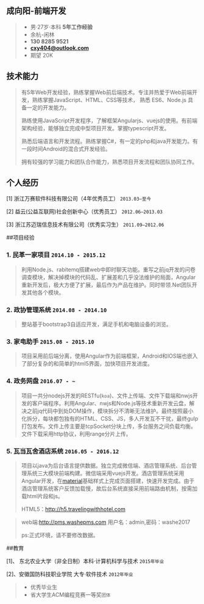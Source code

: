 ## 成向阳-前端开发


> * 男·27岁·本科  **5年工作经验** 
> * 余杭-闲林
> * **130 8285 9521**
> * **cxy404@outlook.com** 
> * 期望 20K


## 技术能力

>有5年Web开发经验，熟练掌握Web前后端技术。专注并热爱于Web前端开发，熟练掌握JavaScript、HTML、CSS等技术， 熟悉 ES6、Node.js 具备一定的开发能力。
>
>熟练使用JavaScript开发程序，了解框架Angularjs、vuejs的使用。有前端架构经验，能够独立完成中型项目开发。掌握typescript开发。
>
>熟悉后端语言和开发流程。熟练掌握C#，有一定的php和java开发能力。有一段时间Android的混合式开发经验。
>
>拥有较强的学习能力和团队合作能力，熟悉项目开发流程和团队协同工作。
  

## 个人经历

[1] 浙江万赛软件科技有限公司（4年优秀员工） `2013.03—至今 `

[2] 益云(公益互联网)社会创新中心（优秀员工）  `2012.06—2013.03`

[3] 浙江苏迈瑞信息技术有限公司（优秀实习生） `2011.09—2012.06`

  
##项目经验

### 1. 民革一家项目  `2014.10 - 2015.12`
>利用Node.js、rabitemq搭建web中即时聊天功能。重写之前jq开发的问卷调查模块，解决掉模块的代码乱、扩展差和几乎没法维护的局面，Angular重新开发后，极大方便了扩展，最后作为产品在维护。同时带领.Net团队开发其他各个模块。


### 2. 政协管理系统 `2014.08 - 2014.10`
>整站基于bootstrap3自适应开发，满足手机和电脑设备的浏览。 


### 3. 家电助手 `2015.08 - 2015.10`
>项目采用前后端分离，使用Angular作为前端框架，Android和IOS端也嵌入了部分复杂的和简单的html5界面，加快项目开发进度。

### 4. 政务网盘 `2016.07 - ~`
>项目一共分nodejs开发的RESTfu(`koa`)、文件上传端、文件下载端和nwjs开发的客户端程序。利用Angular、nwjs和Node.js等技术重新开发云盘，解决之前jq代码中到处DOM操作，模块拆分不清晰无法维护。最终按照最小化拆分，每块都包独有的HTML、CSS、JS，多人开发互不干扰，最终gulp打包发布。文件上传主要是tcpSocket分块上传，多台服务之间负载均衡。文件下载采用http协议，利用range分片上传。

### 5. 瓦当瓦舍酒店系统 `2016.05 - 2016.12`
>项目以java为后台语言提供数据。独立完成微信端、酒店管理系统、后台管理系统三大模块前端构建。微信端采用vuejs开发。酒店管理系统采用Angular开发，在[material](https://material.angularjs.org)基础样式上完成页面搭建，快速开发完成。由于酒店管理系统客户反馈加载慢，故后台系统直接采用前端路由机制，按需加载html片段和js。
>
> HTML5：http://h5.travelingwithhotel.com

> web端:http://pms.washepms.com  用户名：admin,密码：washe2017 
> 
> ps:正式环境，请不要修改数据。


##教育
 
[1]、 东北农业大学（非全日制）本科·计算机科学与技术 `2015年毕业`

[2]、安徽国防科技职业学院    大专·软件技术    `2012年毕业`
>* 优秀毕业生
>* 省大学生ACM编程竞赛一等奖`团体`



